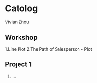 # Catolog

Vivian Zhou

## Workshop

1.Line Plot
2.The Path of Salesperson - Plot

## Project 1

1. ...
